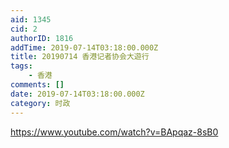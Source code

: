 ```yaml
---
aid: 1345
cid: 2
authorID: 1816
addTime: 2019-07-14T03:18:00.000Z
title: 20190714 香港记者协会大遊行
tags:
    - 香港
comments: []
date: 2019-07-14T03:18:00.000Z
category: 时政
---
```


https://www.youtube.com/watch?v=BApqaz-8sB0
